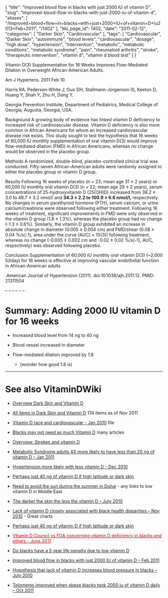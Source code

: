 {
    "title": "Improved blood flow in blacks with just 2000 IU of vitamin D",
    "slug": "improved-blood-flow-in-blacks-with-just-2000-iu-of-vitamin-d",
    "aliases": [
        "/Improved+blood+flow+in+blacks+with+just+2000+IU+of+vitamin+D+\u2013+Feb+2011",
        "/1402"
    ],
    "tiki_page_id": 1402,
    "date": "2011-02-12",
    "categories": [
        "Darker Skin",
        "Cardiovascular"
    ],
    "tags": [
        "Cardiovascular",
        "Darker Skin",
        "autoimmune",
        "blood levels",
        "cardiovascular",
        "dosage",
        "high dose",
        "hypertension",
        "intervention",
        "metabolic",
        "metabolic conditions",
        "metabolic syndrome",
        "pain",
        "rheumatoid arthritis",
        "stroke",
        "therapeutic intervention",
        "vitamin d",
        "vitamin d blood test"
    ]
}


Vitamin D(3) Supplementation for 16 Weeks Improves Flow-Mediated Dilation in Overweight African-American Adults.

Am J Hypertens. 2011 Feb 10.

Harris RA, Pedersen-White J, Guo DH, Stallmann-Jorgensen IS, Keeton D, Huang Y, Shah Y, Zhu H, Dong Y.

Georgia Prevention Institute, Department of Pediatrics, Medical College of Georgia, Augusta, Georgia, USA.

Background A growing body of evidence has linked vitamin D deficiency to increased risk of cardiovascular disease. Vitamin D deficiency is also more common in African Americans for whom an increased cardiovascular disease risk exists. This study sought to test the hypothesis that 16 weeks of 60,000 IU monthly supplementation of oral vitamin D(3) would improve flow-mediated dilation (FMD) in African Americans, whereas no change would be observed in the placebo group.

Methods A randomized, double-blind, placebo-controlled clinical trial was conducted. Fifty-seven African-American adults were randomly assigned to either the placebo group or vitamin D group.

Results Following 16 weeks of placebo (n = 23; mean age 31 ± 2 years) or 60,000 IU monthly oral vitamin D(3) (n = 22; mean age 29 ± 2 years), serum concentrations of 25-hydroxyvitamin D (25(OH)D) increased from 38.2 ± 3.0 to 48.7 ± 3.2 nmol/l and  **34.3 ± 2.2 to 100.9 ± 6.6 nmol/l,**  respectively. No changes in serum parathyroid hormone (PTH), serum calcium, or urine calcium/creatinine were observed following either treatment. Following 16 weeks of treatment, significant improvements in FMD were only observed in the vitamin D group (1.8 ± 1.3%), whereas the placebo group had no change (-1.3 ± 0.6%). Similarly, the vitamin D group exhibited an increase in absolute change in diameter (0.005 ± 0.004 cm) and FMD/shear (0.08 ± 0.04 %/s(-1), area under the curve (AUC) × 10(3)) following treatment, whereas no change (-0.005 ± 0.002 cm and -0.02 ± 0.02 %/s(-1), AUC, respectively) was observed following placebo.

Conclusion Supplementation of 60,000 IU monthly oral vitamin D(3) (~2,000 IU/day) for 16 weeks is effective at improving vascular endothelial function in African-American adults

.American Journal of Hypertension (2011). doi:10.1038/ajh.2011.12. PMID: 21311504 

– – – – – – 

# Summary: Adding 2000 IU vitamin D for 16 weeks

* Increased blood level from 14 ng to 40 ng

* Blood vessel increased in diameter

* Flow-mediated dilation improved by 1.8 

   * (wonder how good 1.8 is)

- - - - - - - - - - 

# See also VitaminDWiki

* [Overview Dark Skin and Vitamin D](/posts/overview-dark-skin-and-vitamin-d)

* [All items in Dark Skin and Vitamin D](https://www.VitaminDWiki.com/tiki-browse_categories.php?parentId=2&sort_mode=created_desc) 174 items as of Nov 2011

* [Vitamin D race and cardiovascular - Jan 2010](https://www.VitaminDWiki.com/tiki-download_file.php?fileId=118) file

* [Blacks may not need as much Vitamin D](/tags/blacks-may-not-need-as-much-vitamin-d.html) many articles

* [Overview: Strokes and vitamin D](/tags/overview-strokes-and-vitamin-d.html)

* [Metabolic Syndrome adults 4X more likely to have less than 20 ng of vitamin D – Jan 2011](/posts/metabolic-syndrome-adults-4x-more-likely-to-have-less-than-20-ng-of-vitamin-d)

* [Hypertension more likely with less vitamin D - Dec 2010](/tags/hypertension-more-likely-with-less-vitamin-d-dec-2010.html)

* [Perhaps just 40 ng of vitamin D if high latitude or dark skin](/tags/perhaps-just-40-ng-of-vitamin-d-if-high-latitude-or-dark-skin.html)

* [Need to avoid the sun during the summer in Duhai](/tags/need-to-avoid-the-sun-during-the-summer-in-duhai.html) - any links to low vitamin D in Middle East

* [The darker the skin the less the vitamin D – July 2010](/tags/the-darker-the-skin-the-less-the-vitamin-d-july-2010.html)

* [Lack of vitamin D closely associated with black health disparities – Nov 2010](/posts/lack-of-vitamin-d-closely-associated-with-black-health-disparities) - Great charts

* [Perhaps just 40 ng of vitamin D if high latitude or dark skin](/tags/perhaps-just-40-ng-of-vitamin-d-if-high-latitude-or-dark-skin.html)

* [<span style="color:#F00;">Vitamin D Council vs FDA concerning vitamin D deficiency in blacks and others - June 2011</span>](/tags/span-stylecolorf00vitamin-d-council-vs-fda-concerning-vitamin-d-deficiency-in-blacks-and-others-june-2011span.html)

* [Do blacks have a 5 year life penalty due to low vitamin D](/posts/do-blacks-have-a-5-year-life-penalty-due-to-low-vitamin-d)

* [Improved blood flow in blacks with just 2000 IU of vitamin D – Feb 2011](/posts/improved-blood-flow-in-blacks-with-just-2000-iu-of-vitamin-d)

* [Hypothesis that lack of vitamin D increases blood pressure in blacks – July 2010](/posts/hypothesis-that-lack-of-vitamin-d-increases-blood-pressure-in-blacks)

* [Telomeres improved when obese blacks took 2000 iu of vitamin D daily – Oct 2011](/posts/telomeres-improved-when-obese-blacks-took-2000-iu-of-vitamin-d-daily)